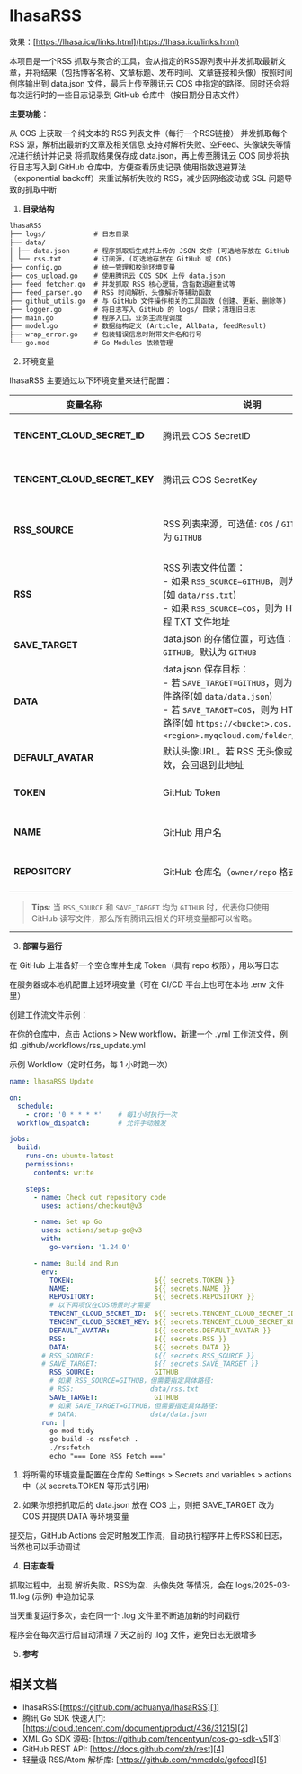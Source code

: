 # lhasaRSS

效果：[https://lhasa.icu/links.html](https://lhasa.icu/links.html)

本项目是一个RSS 抓取与聚合的工具，会从指定的RSS源列表中并发抓取最新文章，并将结果（包括博客名称、文章标题、发布时间、文章链接和头像）按照时间倒序输出到 data.json 文件，最后上传至腾讯云 COS 中指定的路径。同时还会将每次运行时的一些日志记录到 GitHub 仓库中（按日期分日志文件）

**主要功能**：

从 COS 上获取一个纯文本的 RSS 列表文件（每行一个RSS链接）
并发抓取每个 RSS 源，解析出最新的文章及相关信息
支持对解析失败、空Feed、头像缺失等情况进行统计并记录
将抓取结果保存成 data.json，再上传至腾讯云 COS
同步将执行日志写入到 GitHub 仓库中，方便查看历史记录
使用指数退避算法（exponential backoff）来重试解析失败的 RSS，减少因网络波动或 SSL 问题导致的抓取中断

1. **目录结构**

```txt
lhasaRSS
├── logs/            # 日志目录
├── data/
│ ├── data.json      # 程序抓取后生成并上传的 JSON 文件 (可选地存放在 GitHub 或 COS)
│ └── rss.txt        # 订阅源，(可选地存放在 GitHub 或 COS)
├── config.go        # 统一管理和校验环境变量
├── cos_upload.go    # 使用腾讯云 COS SDK 上传 data.json
├── feed_fetcher.go  # 并发抓取 RSS 核心逻辑，含指数退避重试等
├── feed_parser.go   # RSS 时间解析、头像解析等辅助函数
├── github_utils.go  # 与 GitHub 文件操作相关的工具函数 (创建、更新、删除等)
├── logger.go        # 将日志写入 GitHub 的 logs/ 目录；清理旧日志
├── main.go          # 程序入口，业务主流程调度
├── model.go         # 数据结构定义 (Article, AllData, feedResult)
├── wrap_error.go    # 包装错误信息时附带文件名和行号
└── go.mod           # Go Modules 依赖管理
```

2. 环境变量

lhasaRSS 主要通过以下环境变量来进行配置：

| 变量名称                     | 说明                                                                                                                | 必填条件                                                                                                          |
|------------------------------|-----------------------------------------------------------------------------------------------------------------------|-------------------------------------------------------------------------------------------------------------------|
| **TENCENT_CLOUD_SECRET_ID**  | 腾讯云 COS SecretID                                                                                                  | 当 `RSS_SOURCE=COS` **或** `SAVE_TARGET=COS` 时必须设置                                                           |
| **TENCENT_CLOUD_SECRET_KEY** | 腾讯云 COS SecretKey                                                                                                 | 当 `RSS_SOURCE=COS` **或** `SAVE_TARGET=COS` 时必须设置                                                           |
| **RSS_SOURCE**              | RSS 列表来源，可选值: `COS` / `GITHUB`。默认为 `GITHUB`                                                               | 若选择 `COS`，需要额外提供 `RSS` 环境变量指向远程 TXT 文件地址                                                    |
| **RSS**                     | RSS 列表文件位置：<br/>- 如果 `RSS_SOURCE=GITHUB`，则为本地路径(如 `data/rss.txt`)<br/>- 如果 `RSS_SOURCE=COS`，则为 HTTP(S) 远程 TXT 文件地址 | 当 `RSS_SOURCE=COS` 时必填；若 `RSS_SOURCE=GITHUB` 未指定，则默认为 `data/rss.txt`                                |
| **SAVE_TARGET**             | data.json 的存储位置，可选值：`COS` / `GITHUB`。默认为 `GITHUB`                                                        | 当选择 `COS` 时需要提供 `DATA` 环境变量                                                                           |
| **DATA**                    | data.json 保存目标：<br/>- 若 `SAVE_TARGET=GITHUB`，则为 GitHub 文件路径(如 `data/data.json`)<br/>- 若 `SAVE_TARGET=COS`，则为 HTTP(S) 上传路径(如 `https://<bucket>.cos.ap-<region>.myqcloud.com/folder/data.json`) | 当 `SAVE_TARGET=COS` 时必填；若 `SAVE_TARGET=GITHUB` 未指定，则默认为 `data/data.json`                            |
| **DEFAULT_AVATAR**          | 默认头像URL。若 RSS 无头像或头像URL失效，会回退到此地址                                                               | 可选                                                                                                              |
| **TOKEN**                   | GitHub Token                                                                                                          | 当 `SAVE_TARGET=GITHUB` 时必须设置                                                                                |
| **NAME**                    | GitHub 用户名                                                                                                          | 当 `SAVE_TARGET=GITHUB` 时必须设置                                                                                |
| **REPOSITORY**              | GitHub 仓库名（`owner/repo` 格式）                                                                                    | 当 `SAVE_TARGET=GITHUB` 时必须设置                                                                                |

> **Tips**: 当 `RSS_SOURCE` 和 `SAVE_TARGET` 均为 `GITHUB` 时，代表你只使用 GitHub 读写文件，那么所有腾讯云相关的环境变量都可以省略。

---

3. **部署与运行**

在 GitHub 上准备好一个空仓库并生成 Token（具有 repo 权限），用以写日志

在服务器或本地机配置上述环境变量（可在 CI/CD 平台上也可在本地 .env 文件里）

创建工作流文件示例：

在你的仓库中，点击 Actions > New workflow，新建一个 .yml 工作流文件，例如 .github/workflows/rss_update.yml

示例 Workflow（定时任务，每 1 小时跑一次）

```yml
name: lhasaRSS Update

on:
  schedule:
    - cron: '0 * * * *'    # 每1小时执行一次
  workflow_dispatch:       # 允许手动触发

jobs:
  build:
    runs-on: ubuntu-latest
    permissions:
      contents: write

    steps:
      - name: Check out repository code
        uses: actions/checkout@v3

      - name: Set up Go
        uses: actions/setup-go@v3
        with:
          go-version: '1.24.0'

      - name: Build and Run
        env:
          TOKEN:                    ${{ secrets.TOKEN }}
          NAME:                     ${{ secrets.NAME }}
          REPOSITORY:               ${{ secrets.REPOSITORY }}
          # 以下两项仅在COS场景时才需要
          TENCENT_CLOUD_SECRET_ID:  ${{ secrets.TENCENT_CLOUD_SECRET_ID }}
          TENCENT_CLOUD_SECRET_KEY: ${{ secrets.TENCENT_CLOUD_SECRET_KEY }}
          DEFAULT_AVATAR:           ${{ secrets.DEFAULT_AVATAR }}
          RSS:                      ${{ secrets.RSS }}
          DATA:                     ${{ secrets.DATA }}
        # RSS_SOURCE:               ${{ secrets.RSS_SOURCE }}
        # SAVE_TARGET:              ${{ secrets.SAVE_TARGET }}
          RSS_SOURCE:               GITHUB
          # 如果 RSS_SOURCE=GITHUB，但需要指定具体路径:
          # RSS:                   data/rss.txt
          SAVE_TARGET:              GITHUB
          # 如果 SAVE_TARGET=GITHUB，但需要指定具体路径:
          # DATA:                  data/data.json
        run: |
          go mod tidy
          go build -o rssfetch .
          ./rssfetch
          echo "=== Done RSS Fetch ==="
```

1. 将所需的环境变量配置在仓库的 Settings > Secrets and variables > actions 中（以 secrets.TOKEN 等形式引用）

2. 如果你想把抓取后的 data.json 放在 COS 上，则把 SAVE_TARGET 改为 COS 并提供 DATA 等环境变量

提交后，GitHub Actions 会定时触发工作流，自动执行程序并上传RSS和日志，当然也可以手动调试

4. **日志查看**

抓取过程中，出现 解析失败、RSS为空、头像失效 等情况，会在 logs/2025-03-11.log (示例) 中追加记录

当天重复运行多次，会在同一个 .log 文件里不断追加新的时间戳行

程序会在每次运行后自动清理 7 天之前的 .log 文件，避免日志无限增多

5. **参考**
## 相关文档
* lhasaRSS:[https://github.com/achuanya/lhasaRSS][1]
* 腾讯 Go SDK 快速入门: [https://cloud.tencent.com/document/product/436/31215][2]
* XML Go SDK 源码: [https://github.com/tencentyun/cos-go-sdk-v5][3]
* GitHub REST API: [https://docs.github.com/zh/rest][4]
* 轻量级 RSS/Atom 解析库: [https://github.com/mmcdole/gofeed][5]

[1]:https://github.com/achuanya/lhasaRSS
[2]:https://cloud.tencent.com/document/product/436/31215
[3]:https://github.com/tencentyun/cos-go-sdk-v5
[4]:https://docs.github.com/zh/rest
[5]:https://github.com/mmcdole/gofeed